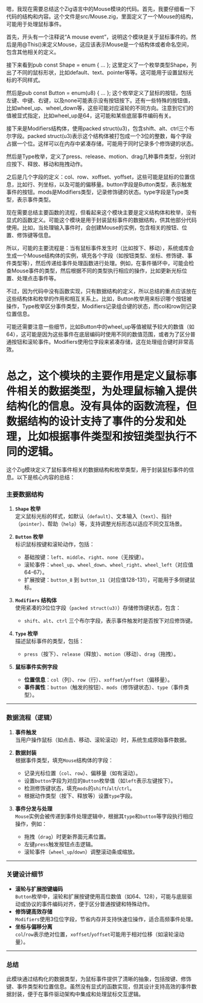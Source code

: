 嗯，我现在需要总结这个Zig语言中的Mouse模块的代码。首先，我要仔细看一下代码的结构和内容。这个文件是src/Mouse.zig，里面定义了一个Mouse的结构，可能用于处理鼠标事件。

首先，开头有一个注释说“A mouse event”，说明这个模块是关于鼠标事件的。然后是用@This()来定义Mouse，这应该表示Mouse是一个结构体或者命名空间，包含其他相关的定义。

接下来看到pub const Shape = enum { ... }; 这里定义了一个枚举类型Shape，列出了不同的鼠标形状，比如default、text、pointer等等。这可能用于设置鼠标光标的不同样式。

然后是pub const Button = enum(u8) { ... }; 这个枚举定义了鼠标的按钮，包括左键、中键、右键，以及none可能表示没有按钮按下。还有一些特殊的按钮值，比如wheel_up、wheel_down等，这些可能对应滚轮的不同方向。注意到它们的值被显式指定，比如wheel_up是64，这可能和某些底层事件编码有关。

接下来是Modifiers结构体，使用packed struct(u3)，包含shift、alt、ctrl三个布尔字段。packed struct(u3)表示这个结构体被打包成一个3位的整数，每个字段占据一个位。这样可以在内存中紧凑存储，可能用于同时记录多个修饰键的状态。

然后是Type枚举，定义了press、release、motion、drag几种事件类型，分别对应按下、释放、移动和拖拽动作。

之后是几个字段的定义：col、row、xoffset、yoffset，这些可能是鼠标的位置信息，比如行、列坐标，以及可能的偏移量。button字段是Button类型，表示触发事件的按钮。mods是Modifiers类型，记录修饰键的状态。type字段是Type类型，表示事件类型。

现在需要总结主要函数的流程，但看起来这个模块主要是定义结构体和枚举，没有显式的函数定义。可能这个模块是用于封装鼠标事件的数据结构，供其他部分代码使用。比如，当处理输入事件时，会创建Mouse的实例，包含相关的按钮、位置、修饰键等信息。

所以，可能的主要流程是：当有鼠标事件发生时（比如按下、移动），系统或库会生成一个Mouse结构体的实例，填充各个字段（如按钮类型、坐标、修饰键、事件类型等），然后传递给事件处理函数进行处理。例如，在事件循环中，可能会检查Mouse事件的类型，然后根据不同的类型执行相应的操作，比如更新光标位置、处理点击事件等。

不过，因为代码中没有函数实现，只有数据结构的定义，所以总结的重点应该放在这些结构体和枚举的作用和相互关系上。比如，Button枚举用来标识哪个按钮被操作，Type枚举区分事件类型，Modifiers记录组合键的状态，而col和row则记录位置信息。

可能还需要注意一些细节，比如Button中的wheel_up等值被赋予较大的数值（如64），这可能是因为这些事件在底层编码时使用不同的数值范围，或者为了区分普通按钮和滚轮事件。Modifiers使用位字段来紧凑存储，这在处理组合键时非常高效。

总之，这个模块的主要作用是定义鼠标事件相关的数据类型，为处理鼠标输入提供结构化的信息。没有具体的函数流程，但数据结构的设计支持了事件的分发和处理，比如根据事件类型和按钮类型执行不同的逻辑。
================================================
这个Zig模块定义了鼠标事件相关的数据结构和枚举类型，用于封装鼠标事件的信息。以下是核心内容的总结：

### 主要数据结构
1. **`Shape` 枚举**  
   定义鼠标光标的样式，如默认（`default`）、文本输入（`text`）、指针（`pointer`）、帮助（`help`）等，支持调整光标形态以适应不同交互场景。

2. **`Button` 枚举**  
   标识鼠标按键和滚轮动作，包括：
   - 基础按键：`left`、`middle`、`right`、`none`（无按键）。
   - 滚轮事件：`wheel_up`、`wheel_down`、`wheel_right`、`wheel_left`（对应值64-67）。
   - 扩展按键：`button_8` 到 `button_11`（对应值128-131），可能用于多侧键鼠标。

3. **`Modifiers` 结构体**  
   使用紧凑的3位位字段（`packed struct(u3)`）存储修饰键状态，包含：
   - `shift`、`alt`、`ctrl` 三个布尔字段，表示事件触发时是否按下对应修饰键。

4. **`Type` 枚举**  
   描述鼠标事件的类型，包括：
   - `press`（按下）、`release`（释放）、`motion`（移动）、`drag`（拖拽）。

5. **鼠标事件实例字段**  
   - **位置信息**：`col`（列）、`row`（行）、`xoffset`/`yoffset`（偏移量）。
   - **事件属性**：`button`（触发的按钮）、`mods`（修饰键状态）、`type`（事件类型）。

---

### 数据流程（逻辑）
1. **事件触发**  
   当用户操作鼠标（如点击、移动、滚轮滚动）时，系统生成原始事件数据。

2. **数据封装**  
   根据事件类型，填充`Mouse`结构体的字段：
   - 记录光标位置（`col`、`row`）、偏移量（如有滚动）。
   - 设置`button`字段为对应的`Button`枚举值（如`left`表示左键按下）。
   - 检测修饰键状态，填充`mods`的`shift`/`alt`/`ctrl`。
   - 根据动作类型（按下、释放等）设置`type`字段。

3. **事件分发与处理**  
   `Mouse`实例会被传递到事件处理逻辑中，根据其`type`和`button`等字段执行相应操作，例如：
   - 拖拽（`drag`）时更新界面元素位置。
   - 左键`press`触发按钮点击逻辑。
   - 滚轮事件（`wheel_up`/`down`）调整滚动条或缩放。

---

### 关键设计细节
- **滚轮与扩展按键编码**  
  `Button`枚举中，滚轮和扩展按键使用高位数值（如64、128），可能与底层驱动或协议的事件编码对齐，便于区分普通按键和特殊动作。
- **修饰键高效存储**  
  `Modifiers`使用3位位字段，节省内存并支持快速位操作，适合高频事件处理。
- **坐标与偏移分离**  
  `col`/`row`表示绝对位置，`xoffset`/`yoffset`可能用于相对位移（如滚轮滚动量）。

---

### 总结
此模块通过结构化的数据类型，为鼠标事件提供了清晰的抽象，包括按键、修饰键、事件类型和位置信息。虽然没有显式的函数实现，但其设计支持高效的事件数据封装，便于在事件驱动架构中集成和处理鼠标交互逻辑。